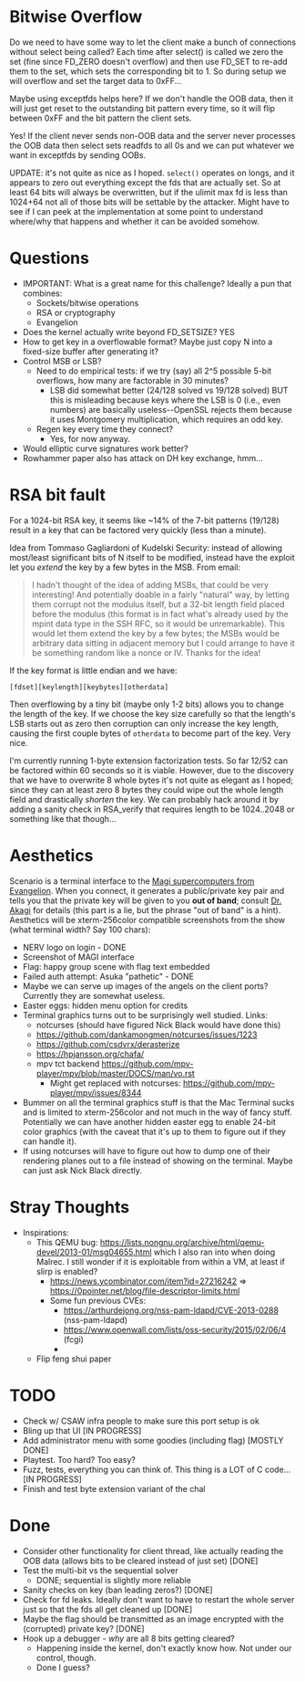 # Bitwise Overflow

Do we need to have some way to let the client make a bunch of connections without select being called? Each time after select() is called we zero the set (fine since FD_ZERO doesn't overflow) and then use FD_SET to re-add them to the set, which sets the corresponding bit to 1. So during setup we will overflow and set the target data to 0xFF...

Maybe using exceptfds helps here? If we don't handle the OOB data, then it will just get reset to the outstanding bit pattern every time, so it will flip between 0xFF and the bit pattern the client sets.

Yes! If the client never sends non-OOB data and the server never processes the OOB data then select sets readfds to all 0s and we can put whatever we want in exceptfds by sending OOBs.

UPDATE: it's not quite as nice as I hoped. `select()` operates on longs, and it appears to zero out everything except the fds that are actually set. So at least 64 bits will always be overwritten, but if the ulimit max fd is less than 1024+64 not all of those bits will be settable by the attacker. Might have to see if I can peek at the implementation at some point to understand where/why that happens and whether it can be avoided somehow.

# Questions

- IMPORTANT: What is a great name for this challenge? Ideally a pun that combines:
    - Sockets/bitwise operations
    - RSA or cryptography
    - Evangelion
- Does the kernel actually write beyond FD_SETSIZE? YES
- How to get key in a overflowable format? Maybe just copy N into a fixed-size buffer after generating it?
- Control MSB or LSB?
    - Need to do empirical tests: if we try (say) all 2^5 possible 5-bit overflows, how many are factorable in 30 minutes?
        - LSB did somewhat better (24/128 solved vs 19/128 solved) BUT this is misleading because keys where the LSB is 0 (i.e., even numbers) are basically useless--OpenSSL rejects them because it uses Montgomery multiplication, which requires an odd key.
    - Regen key every time they connect?
        - Yes, for now anyway.
- Would elliptic curve signatures work better?
- Rowhammer paper also has attack on DH key exchange, hmm...

# RSA bit fault

For a 1024-bit RSA key, it seems like ~14% of the 7-bit patterns (19/128) result in a key that can be factored very quickly (less than a minute).

Idea from Tommaso Gagliardoni of Kudelski Security: instead of allowing most/least significant bits of N itself to be modified, instead have the exploit let you *extend* the key by a few bytes in the MSB. From email:

> I hadn't thought of the idea of adding MSBs, that could be very interesting! And potentially doable in a fairly "natural" way, by letting them corrupt not the modulus itself, but a 32-bit length field placed before the modulus (this format is in fact what's already used by the mpint data type in the SSH RFC, so it would be unremarkable). This would let them extend the key by a few bytes; the MSBs would be arbitrary data sitting in adjacent memory but I could arrange to have it be something random like a nonce or IV. Thanks for the idea!

If the key format is little endian and we have:

```
[fdset][keylength][keybytes][otherdata]
```

Then overflowing by a tiny bit (maybe only 1-2 bits) allows you to change the length of the key. If we choose the key size carefully so that the length's LSB starts out as zero then corruption can only increase the key length, causing the first couple bytes of `otherdata` to become part of the key. Very nice.

I'm currently running 1-byte extension factorization tests. So far 12/52 can be factored within 60 seconds so it is viable. However, due to the discovery that we have to overwrite 8 whole bytes it's not quite as elegant as I hoped; since they can at least zero 8 bytes they could wipe out the whole length field and drastically *shorten* the key. We can probably hack around it by adding a sanity check in RSA_verify that requires length to be 1024..2048 or something like that though...


# Aesthetics

Scenario is a terminal interface to the [Magi supercomputers from Evangelion](https://evangelion.fandom.com/wiki/Magi). When you connect, it generates a public/private key pair and tells you that the private key will be given to you **out of band**; consult [Dr. Akagi](https://evangelion.fandom.com/wiki/Ritsuko_Akagi) for details (this part is a lie, but the phrase "out of band" is a hint). Aesthetics will be xterm-256color compatible screenshots from the show (what terminal width? Say 100 chars):

* NERV logo on login - DONE
* Screenshot of MAGI interface
* Flag: happy group scene with flag text embedded
* Failed auth attempt: Asuka "pathetic" - DONE
* Maybe we can serve up images of the angels on the client ports? Currently they are somewhat useless.
* Easter eggs: hidden menu option for credits
* Terminal graphics turns out to be surprisingly well studied. Links:
    * notcurses (should have figured Nick Black would have done this)
    * https://github.com/dankamongmen/notcurses/issues/1223
    * https://github.com/csdvrx/derasterize
    * https://hpjansson.org/chafa/
    * mpv tct backend https://github.com/mpv-player/mpv/blob/master/DOCS/man/vo.rst
        * Might get replaced with notcurses: https://github.com/mpv-player/mpv/issues/8344
* Bummer on all the terminal graphics stuff is that the Mac Terminal sucks and is limited to xterm-256color and not much in the way of fancy stuff. Potentially we can have another hidden easter egg to enable 24-bit color graphics (with the caveat that it's up to them to figure out if they can handle it).
* If using notcurses will have to figure out how to dump one of their rendering planes out to a file instead of showing on the terminal. Maybe can just ask Nick Black directly.

# Stray Thoughts

- Inspirations:
    - This QEMU bug: https://lists.nongnu.org/archive/html/qemu-devel/2013-01/msg04655.html which I also ran into when doing Malrec. I still wonder if it is exploitable from within a VM, at least if slirp is enabled?
        - https://news.ycombinator.com/item?id=27216242 => https://0pointer.net/blog/file-descriptor-limits.html
        - Some fun previous CVEs:
            - https://arthurdejong.org/nss-pam-ldapd/CVE-2013-0288 (nss-pam-ldapd)
            - https://www.openwall.com/lists/oss-security/2015/02/06/4 (fcgi)
            -
    - Flip feng shui paper

# TODO

- Check w/ CSAW infra people to make sure this port setup is ok
- Bling up that UI [IN PROGRESS]
- Add administrator menu with some goodies (including flag) [MOSTLY DONE]
- Playtest. Too hard? Too easy?
- Fuzz, tests, everything you can think of. This thing is a LOT of C code... [IN PROGRESS]
- Finish and test byte extension variant of the chal

# Done

- Consider other functionality for client thread, like actually reading the OOB data (allows bits to be cleared instead of just set) [DONE]
- Test the multi-bit vs the sequential solver
    - DONE; sequential is slightly more reliable
- Sanity checks on key (ban leading zeros?) [DONE]
- Check for fd leaks. Ideally don't want to have to restart the whole server just so that the fds all get cleaned up [DONE]
- Maybe the flag should be transmitted as an image encrypted with the (corrupted) private key? [DONE]
- Hook up a debugger - *why* are all 8 bits getting cleared?
    - Happening inside the kernel, don't exactly know how. Not under our control, though.
    - Done I guess?
